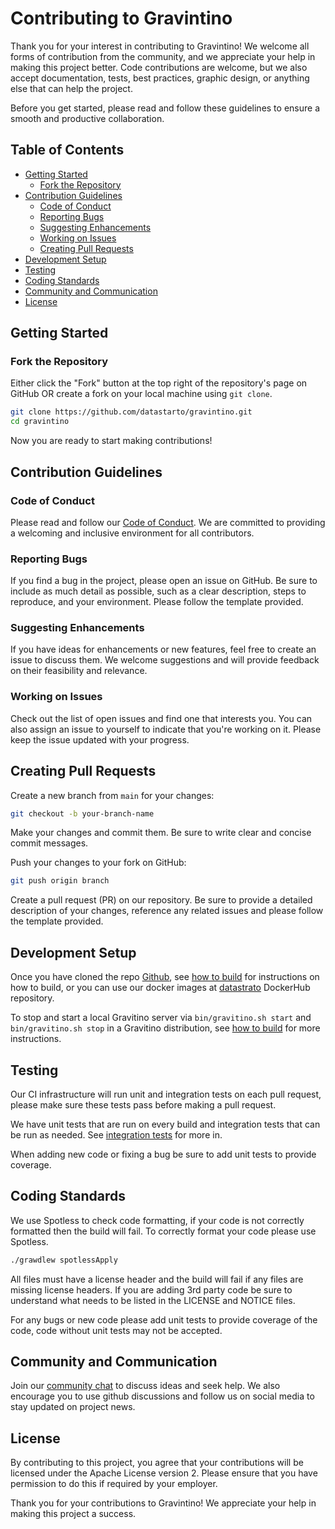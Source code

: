 <!--
  Copyright 2023 Datastrato.
  This software is licensed under the Apache License version 2.
-->

# Contributing to Gravintino

Thank you for your interest in contributing to Gravintino! We welcome all forms of contribution from the community, and we appreciate your help in making this project better. Code contributions are welcome, but we also accept documentation, tests, best practices, graphic design, or anything else that can help the project.

Before you get started, please read and follow these guidelines to ensure a smooth and productive collaboration.

## Table of Contents

- [Getting Started](#getting-started)
  - [Fork the Repository](#fork-the-repository)
- [Contribution Guidelines](#contribution-guidelines)
  - [Code of Conduct](#code-of-conduct)
  - [Reporting Bugs](#reporting-bugs)
  - [Suggesting Enhancements](#suggesting-enhancements)
  - [Working on Issues](#working-on-issues)
  - [Creating Pull Requests](#creating-pull-requests)
- [Development Setup](#development-setup)
- [Testing](#testing)
- [Coding Standards](#coding-standards)
- [Community and Communication](#community-and-communication)
- [License](#license)

## Getting Started

### Fork the Repository

Either click the "Fork" button at the top right of the repository's page on GitHub OR create a fork on your local machine using `git clone`.

```bash
git clone https://github.com/datastarto/gravintino.git
cd gravintino
```

Now you are ready to start making contributions!

## Contribution Guidelines

### Code of Conduct

Please read and follow our [Code of Conduct](CODE_OF_CONDUCT.md). We are committed to providing a welcoming and inclusive environment for all contributors.

### Reporting Bugs

If you find a bug in the project, please open an issue on GitHub. Be sure to include as much detail as possible, such as a clear description, steps to reproduce, and your environment. Please follow the template provided.

### Suggesting Enhancements

If you have ideas for enhancements or new features, feel free to create an issue to discuss them. We welcome suggestions and will provide feedback on their feasibility and relevance.

### Working on Issues

Check out the list of open issues and find one that interests you. You can also assign an issue to yourself to indicate that you're working on it. Please keep the issue updated with your progress.

## Creating Pull Requests

Create a new branch from ``main`` for your changes:

```bash
git checkout -b your-branch-name
```

Make your changes and commit them. Be sure to write clear and concise commit messages.

Push your changes to your fork on GitHub:

```bash
git push origin branch
```

Create a pull request (PR) on our repository. Be sure to provide a detailed description of your changes, reference any related issues and please follow the template provided.

## Development Setup

Once you have cloned the repo [Github](https://github.com/datastrato/gravitino), see [how to build](/docs/how-to-build) for instructions on how to build, or you can use our docker images at [datastrato](https://hub.docker.com/u/datastrato) DockerHub repository.

To stop and start a local Gravitino server via ``bin/gravitino.sh start`` and ``bin/gravitino.sh stop`` in a Gravitino distribution, see [how to build](/docs/how-to-build) for more instructions.

## Testing

Our CI infrastructure will run unit and integration tests on each pull request, please make sure these tests pass before making a pull request.

We have unit tests that are run on every build and integration tests that can be run as needed. See [integration tests](docs/integration-test.md) for more in.

When adding new code or fixing a bug be sure to add unit tests to provide coverage.

## Coding Standards

We use Spotless to check code formatting, if your code is not correctly formatted then the build will fail. To correctly format your code please use Spotless.

```bash
./grawdlew spotlessApply
```

All files must have a license header and the build will fail if any files are missing license headers. If you are adding 3rd party code be sure to understand what needs to be listed in the LICENSE and NOTICE files.

For any bugs or new code please add unit tests to provide coverage of the code, code without unit tests may not be accepted.

## Community and Communication

Join our [community chat](https://datastrato-community.slack.com) to discuss ideas and seek help. We also encourage you to use github discussions and follow us on social media to stay updated on project news.

## License

By contributing to this project, you agree that your contributions will be licensed under the Apache License version 2. Please ensure that you have permission to do this if required by your employer.

Thank you for your contributions to Gravintino! We appreciate your help in making this project a success.
